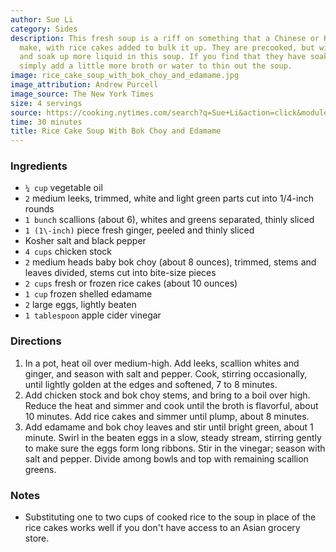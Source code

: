 ```yaml
---
author: Sue Li
category: Sides
description: This fresh soup is a riff on something that a Chinese or Korean mom might
  make, with rice cakes added to bulk it up. They are precooked, but will rehydrate
  and soak up more liquid in this soup. If you find that they have soaked up too much,
  simply add a little more broth or water to thin out the soup.
image: rice_cake_soup_with_bok_choy_and_edamame.jpg
image_attribution: Andrew Purcell
image_source: The New York Times
size: 4 servings
source: https://cooking.nytimes.com/search?q=Sue+Li&action=click&module=byline&region=recipe%20page
time: 30 minutes
title: Rice Cake Soup With Bok Choy and Edamame
---
```

### Ingredients

* `¼ cup` vegetable oil
* `2` medium leeks, trimmed, white and light green parts cut into 1/4\-inch rounds
* `1 bunch` scallions \(about 6\), whites and greens separated, thinly sliced
* `1 (1\-inch)` piece fresh ginger, peeled and thinly sliced
* Kosher salt and black pepper
* `4 cups` chicken stock
* `2` medium heads baby bok choy \(about 8 ounces\), trimmed, stems and leaves divided, stems cut into bite\-size pieces
* `2 cups` fresh or frozen rice cakes \(about 10 ounces\)
* `1 cup` frozen shelled edamame
* `2` large eggs, lightly beaten
* `1 tablespoon` apple cider vinegar

### Directions

1. In a pot, heat oil over medium\-high. Add leeks, scallion whites and ginger, and season with salt and pepper. Cook, stirring occasionally, until lightly golden at the edges and softened, 7 to 8 minutes.
2. Add chicken stock and bok choy stems, and bring to a boil over high. Reduce the heat and simmer and cook until the broth is flavorful, about 10 minutes. Add rice cakes and simmer until plump, about 8 minutes.
3. Add edamame and bok choy leaves and stir until bright green, about 1 minute. Swirl in the beaten eggs in a slow, steady stream, stirring gently to make sure the eggs form long ribbons. Stir in the vinegar; season with salt and pepper. Divide among bowls and top with remaining scallion greens.

### Notes

- Substituting one to two cups of cooked rice to the soup in place of the rice cakes works well if you don't have access to an Asian grocery store.